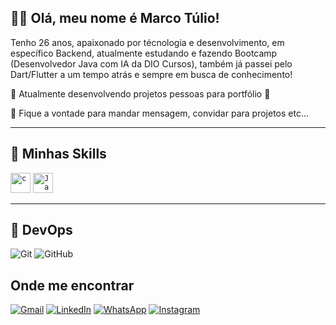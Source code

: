 ## 💜✨ Olá, meu nome é Marco Túlio!

Tenho 26 anos, apaixonado por técnologia e desenvolvimento, em específico Backend, atualmente estudando e fazendo Bootcamp (Desenvolvedor Java com IA da DIO Cursos), também já passei pelo Dart/Flutter a um tempo atrás e sempre em busca de conhecimento! 


🔭 Atualmente desenvolvendo projetos pessoas para portfólio 🚧

💬 Fique a vontade para mandar mensagem, convidar para projetos etc...

---

## 🚀 Minhas Skills

<code><img height="32" src="https://raw.githubusercontent.com/jmnote/z-icons/master/svg/python.svg" alt="c"/></code>
<code><img height="32" src="https://raw.githubusercontent.com/jmnote/z-icons/master/svg/java.svg" alt="Java"/></code>


---

## 🔨 DevOps

![Git](https://img.shields.io/badge/-Git-333333?style=flat&logo=git)
![GitHub](https://img.shields.io/badge/-GitHub-333333?style=flat&logo=github)

## Onde me encontrar 

<p align="left">

  <a href="#" title="Gmail">
  <img src="https://img.shields.io/badge/-Gmail-FF0000?style=flat-square&labelColor=FF0000&logo=gmail&logoColor=white&link=tomz.contato@gmail.com" alt="Gmail"/></a>

  <a href="https://www.linkedin.com/in/tuliorodriguestomz/" title="LinkedIn">
  <img src="https://img.shields.io/badge/-Linkedin-0e76a8?style=flat-square&logo=Linkedin&logoColor=white&link=https://www.linkedin.com/in/tuliorodriguestomz/" alt="LinkedIn"/></a>

  <a href="https://wa.me/5534991594765">
  <img src="https://img.shields.io/badge/-WhatsApp-25d366?style=flat-square&labelColor=25d366&logo=whatsapp&logoColor=white&link=https://wa.me/5534991594765" alt="WhatsApp"/></a>

  <a href="https://www.instagram.com/therealtomz/" title="Instagram">
  <img src="https://img.shields.io/badge/-Instagram-DF0174?style=flat-square&labelColor=DF0174&logo=instagram&logoColor=white&link=https://www.instagram.com/therealtomz/" alt="Instagram"/></a>

</p>
